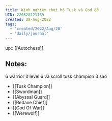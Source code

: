 ```yaml
---
title: Kinh nghiệm chơi bộ Tusk và God đỏ
UID: 220828121159
created: 28-Aug-2022
tags:
  - 'created/2022/Aug/28'
  - 'daily/journal'
---
```

up:: [[Autochess]]
## Notes:
6 warrior ở level 6 và scroll tusk champion 3 sao
- [[Tusk Champion]]
- [[Swordman]]
- [[Abyssal Guard]]
- [[Redaxe Chief]]
- [[God Of War]]
- [[Werewolf]]

